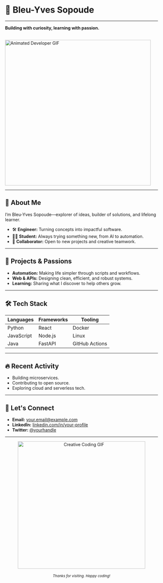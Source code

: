 <!-- GitHub Profile README: Bleu-Yves Sopoude -->

# 🎩 Bleu-Yves Sopoude

---

<p><strong>Building with curiosity, learning with passion.</strong></p>
  <br>
  <img src="https://media.giphy.com/media/l0MYt5jPR6QX5pnqM/giphy.gif" width="480" alt="Animated Developer GIF">

---

## 🧭 About Me

I’m Bleu-Yves Sopoude—explorer of ideas, builder of solutions, and lifelong learner.

- 🛠️ **Engineer:** Turning concepts into impactful software.
- 🧑‍🎓 **Student:** Always trying something new, from AI to automation.
- 🤲 **Collaborator:** Open to new projects and creative teamwork.

---

## 🚀 Projects & Passions

- **Automation:** Making life simpler through scripts and workflows.
- **Web & APIs:** Designing clean, efficient, and robust systems.
- **Learning:** Sharing what I discover to help others grow.

---

## 🛠️ Tech Stack

| Languages    | Frameworks      | Tooling          |
|--------------|-----------------|------------------|
| Python       | React           | Docker           |
| JavaScript   | Node.js         | Linux            |
| Java         | FastAPI         | GitHub Actions   |

---

## 🔥 Recent Activity

- Building microservices.
- Contributing to open source.
- Exploring cloud and serverless tech.

---

## 💬 Let's Connect

- **Email:** your.email@example.com
- **LinkedIn:** [linkedin.com/in/your-profile](https://linkedin.com/in/your-profile)
- **Twitter:** [@yourhandle](https://twitter.com/yourhandle)

---

<div align="center">
  <img src="https://media.giphy.com/media/f3iwJFOVOwuy7K6FFw/giphy.gif" width="420" alt="Creative Coding GIF">
  <br><br>
  <sub>
    <i>Thanks for visiting. Happy coding!</i>
  </sub>
</div>
